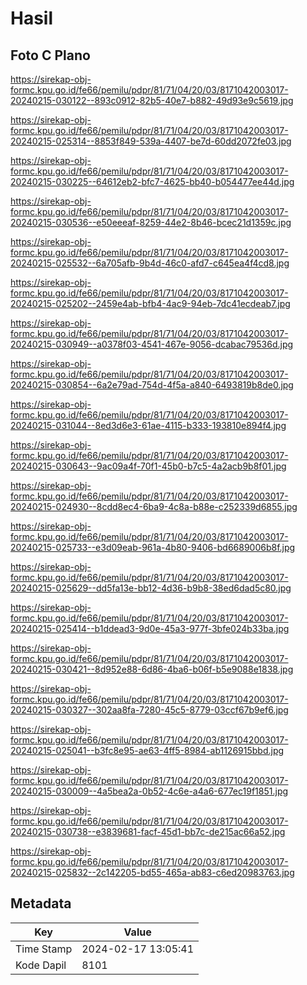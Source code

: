 # Hasil

## Foto C Plano

https://sirekap-obj-formc.kpu.go.id/fe66/pemilu/pdpr/81/71/04/20/03/8171042003017-20240215-030122--893c0912-82b5-40e7-b882-49d93e9c5619.jpg

https://sirekap-obj-formc.kpu.go.id/fe66/pemilu/pdpr/81/71/04/20/03/8171042003017-20240215-025314--8853f849-539a-4407-be7d-60dd2072fe03.jpg

https://sirekap-obj-formc.kpu.go.id/fe66/pemilu/pdpr/81/71/04/20/03/8171042003017-20240215-030225--64612eb2-bfc7-4625-bb40-b054477ee44d.jpg

https://sirekap-obj-formc.kpu.go.id/fe66/pemilu/pdpr/81/71/04/20/03/8171042003017-20240215-030536--e50eeeaf-8259-44e2-8b46-bcec21d1359c.jpg

https://sirekap-obj-formc.kpu.go.id/fe66/pemilu/pdpr/81/71/04/20/03/8171042003017-20240215-025532--6a705afb-9b4d-46c0-afd7-c645ea4f4cd8.jpg

https://sirekap-obj-formc.kpu.go.id/fe66/pemilu/pdpr/81/71/04/20/03/8171042003017-20240215-025202--2459e4ab-bfb4-4ac9-94eb-7dc41ecdeab7.jpg

https://sirekap-obj-formc.kpu.go.id/fe66/pemilu/pdpr/81/71/04/20/03/8171042003017-20240215-030949--a0378f03-4541-467e-9056-dcabac79536d.jpg

https://sirekap-obj-formc.kpu.go.id/fe66/pemilu/pdpr/81/71/04/20/03/8171042003017-20240215-030854--6a2e79ad-754d-4f5a-a840-6493819b8de0.jpg

https://sirekap-obj-formc.kpu.go.id/fe66/pemilu/pdpr/81/71/04/20/03/8171042003017-20240215-031044--8ed3d6e3-61ae-4115-b333-193810e894f4.jpg

https://sirekap-obj-formc.kpu.go.id/fe66/pemilu/pdpr/81/71/04/20/03/8171042003017-20240215-030643--9ac09a4f-70f1-45b0-b7c5-4a2acb9b8f01.jpg

https://sirekap-obj-formc.kpu.go.id/fe66/pemilu/pdpr/81/71/04/20/03/8171042003017-20240215-024930--8cdd8ec4-6ba9-4c8a-b88e-c252339d6855.jpg

https://sirekap-obj-formc.kpu.go.id/fe66/pemilu/pdpr/81/71/04/20/03/8171042003017-20240215-025733--e3d09eab-961a-4b80-9406-bd6689006b8f.jpg

https://sirekap-obj-formc.kpu.go.id/fe66/pemilu/pdpr/81/71/04/20/03/8171042003017-20240215-025629--dd5fa13e-bb12-4d36-b9b8-38ed6dad5c80.jpg

https://sirekap-obj-formc.kpu.go.id/fe66/pemilu/pdpr/81/71/04/20/03/8171042003017-20240215-025414--b1ddead3-9d0e-45a3-977f-3bfe024b33ba.jpg

https://sirekap-obj-formc.kpu.go.id/fe66/pemilu/pdpr/81/71/04/20/03/8171042003017-20240215-030421--8d952e88-6d86-4ba6-b06f-b5e9088e1838.jpg

https://sirekap-obj-formc.kpu.go.id/fe66/pemilu/pdpr/81/71/04/20/03/8171042003017-20240215-030327--302aa8fa-7280-45c5-8779-03ccf67b9ef6.jpg

https://sirekap-obj-formc.kpu.go.id/fe66/pemilu/pdpr/81/71/04/20/03/8171042003017-20240215-025041--b3fc8e95-ae63-4ff5-8984-ab1126915bbd.jpg

https://sirekap-obj-formc.kpu.go.id/fe66/pemilu/pdpr/81/71/04/20/03/8171042003017-20240215-030009--4a5bea2a-0b52-4c6e-a4a6-677ec19f1851.jpg

https://sirekap-obj-formc.kpu.go.id/fe66/pemilu/pdpr/81/71/04/20/03/8171042003017-20240215-030738--e3839681-facf-45d1-bb7c-de215ac66a52.jpg

https://sirekap-obj-formc.kpu.go.id/fe66/pemilu/pdpr/81/71/04/20/03/8171042003017-20240215-025832--2c142205-bd55-465a-ab83-c6ed20983763.jpg


## Metadata

| Key        | Value               |
| ---------- | ------------------- |
| Time Stamp | 2024-02-17 13:05:41 |
| Kode Dapil | 8101                |



